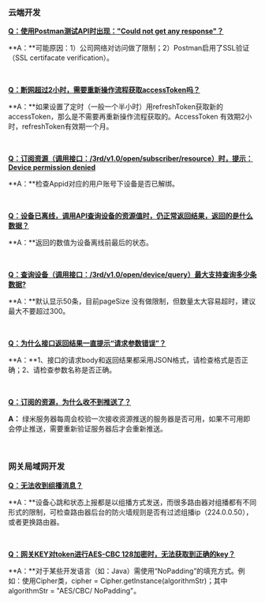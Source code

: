 ### **云端开发**

<u>**Q：使用Postman测试API时出现："Could not get any response"？**</u>

**A：**可能原因：1）公司网络对访问做了限制；2）Postman启用了SSL验证（SSL certifacate verification）。

&nbsp;

<u>**Q：断网超过2小时，需要重新操作流程获取accessToken吗？**</u>

**A：**如果设置了定时（一般一个半小时）用refreshToken获取新的accessToken，那么是不需要再重新操作流程获取的。AccessToken 有效期2小时，refreshToken有效期一个月。

&nbsp;

<u>**Q：订阅资源（调用接口：/3rd/v1.0/open/subscriber/resource）时，提示：Device permission denied**</u>

**A：**检查Appid对应的用户账号下设备是否已解绑。

&nbsp;

<u>**Q：设备已离线，调用API查询设备的资源值时，仍正常返回结果，返回的是什么数据？**</u>

**A：**返回的数值为设备离线前最后的状态。

&nbsp;

**<u>Q：查询设备（调用接口：/3rd/v1.0/open/device/query）最大支持查询多少条数据?</u>** 

**A：**默认显示50条，目前pageSize 没有做限制，但数量太大容易超时，建议最大不要超过300。

&nbsp;

**<u>Q：为什么接口返回结果一直提示“请求参数错误”？</u>** 

**A：**1、接口的请求body和返回结果都采用JSON格式，请检查格式是否正确；2、请检查参数名称是否正确。 

&nbsp;

<u>**Q：订阅的资源，为什么收不到推送了？**</u>

**A：** 绿米服务器每周会校验一次接收资源推送的服务器是否可用，如果不可用即会停止推送，需要重新验证服务器后才会重新推送。

&nbsp;

### **网关局域网开发**

<u>**Q：无法收到组播消息？**</u>

**A：**设备心跳和状态上报都是以组播方式发送，而很多路由器对组播都有不同形式的限制，可检查路由器后台的防火墙规则是否有过滤组播ip（224.0.0.50），或者更换路由器。

&nbsp;

<u>**Q：网关KEY对token进行AES-CBC 128加密时，无法获取到正确的key？**</u>

**A：**对于某些开发语言（如：Java）需使用“NoPadding”的填充方式。例如：使用Cipher类，cipher = Cipher.getInstance(algorithmStr)；其中algorithmStr = "AES/CBC/ NoPadding"。

&nbsp;

